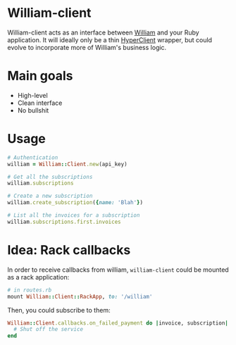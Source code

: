 # William-client

William-client acts as an interface between
[William](http://github.com/codeswamp/william) and your Ruby application. It
will ideally only be a thin 
[HyperClient](http://github.com/codegram/hyper_client) wrapper, but could
evolve to incorporate more of William's business logic.

# Main goals

* High-level
* Clean interface
* No bullshit

# Usage

```Ruby
# Authentication
william = William::Client.new(api_key)

# Get all the subscriptions
william.subscriptions

# Create a new subscription
william.create_subscription({name: 'Blah'})

# List all the invoices for a subscription
william.subscriptions.first.invoices
```

# Idea: Rack callbacks

In order to receive callbacks from william, `william-client` could be mounted
as a rack application:

```Ruby
# in routes.rb
mount William::Client::RackApp, to: '/william'
```

Then, you could subscribe to them:

```Ruby
William::Client.callbacks.on_failed_payment do |invoice, subscription|
  # Shut off the service
end
```